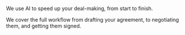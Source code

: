 We use AI to speed up your deal-making, from start to finish.

We cover the full workflow from drafting your agreement, to negotiating them, and getting them signed.
